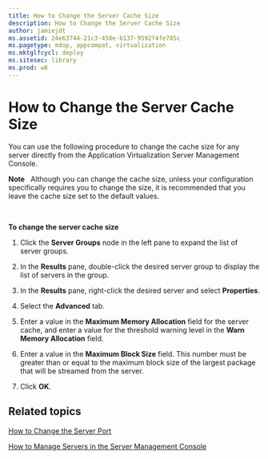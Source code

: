 ```yaml
---
title: How to Change the Server Cache Size
description: How to Change the Server Cache Size
author: jamiejdt
ms.assetid: 24e63744-21c3-458e-b137-9592f4fe785c
ms.pagetype: mdop, appcompat, virtualization
ms.mktglfcycl: deploy
ms.sitesec: library
ms.prod: w8
---
```



# How to Change the Server Cache Size


You can use the following procedure to change the cache size for any server directly from the Application Virtualization Server Management Console.

**Note**  
Although you can change the cache size, unless your configuration specifically requires you to change the size, it is recommended that you leave the cache size set to the default values.

 

**To change the server cache size**

1.  Click the **Server Groups** node in the left pane to expand the list of server groups.

2.  In the **Results** pane, double-click the desired server group to display the list of servers in the group.

3.  In the **Results** pane, right-click the desired server and select **Properties**.

4.  Select the **Advanced** tab.

5.  Enter a value in the **Maximum Memory Allocation** field for the server cache, and enter a value for the threshold warning level in the **Warn Memory Allocation** field.

6.  Enter a value in the **Maximum Block Size** field. This number must be greater than or equal to the maximum block size of the largest package that will be streamed from the server.

7.  Click **OK**.

## Related topics


[How to Change the Server Port](how-to-change-the-server-port.md)

[How to Manage Servers in the Server Management Console](how-to-manage-servers-in-the-server-management-console.md)

 

 





